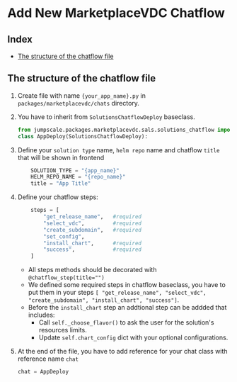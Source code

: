 # Add New MarketplaceVDC Chatflow

## Index

- [The structure of the chatflow file](#The-structure-of-the-chatflow-file)

## The structure of the chatflow file
1. Create file with name `{your_app_name}.py` in `packages/marketplacevdc/chats` directory.
2. You have to inherit from `SolutionsChatflowDeploy` baseclass.

    ```python
    from jumpscale.packages.marketplacevdc.sals.solutions_chatflow import SolutionsChatflowDeploy
    class AppDeploy(SolutionsChatflowDeploy):
    ```
3. Define your `solution type` name, `helm repo` name and chatflow `title` that will be shown in frontend

    ```python
        SOLUTION_TYPE = "{app_name}"
        HELM_REPO_NAME = "{repo_name}"
        title = "App Title"
    ```
4. Define your chatflow steps:
    ```python
        steps = [
            "get_release_name",   #required
            "select_vdc",         #required
            "create_subdomain",   #required
            "set_config",
            "install_chart",      #required
            "success",            #required
        ]
    ```
    - All steps methods should be decorated with `@chatflow_step(title="")`
    - We defined some required steps in chatflow baseclass, you have to put them in your steps `[ "get_release_name", "select_vdc", "create_subdomain", "install_chart", "success"]`.
    - Before the `install_chart` step an addtional step can be addded that includes:
        - Call `self._choose_flavor()` to ask the user for the solution's resources limits.
        - Update `self.chart_config` dict with your optional configurations.

5. At the end of the file, you have to add reference for your chat class with reference name `chat`

    ```python
    chat = AppDeploy
    ```
